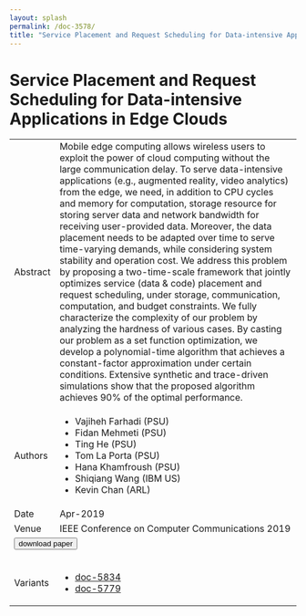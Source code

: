 ```yaml
---
layout: splash
permalink: /doc-3578/
title: "Service Placement and Request Scheduling for Data-intensive Applications in Edge Clouds"
---
```


# Service Placement and Request Scheduling for Data-intensive Applications in Edge Clouds

<table>
    <tbody>
    <tr>
        <td>Abstract</td>
        <td>Mobile edge computing allows wireless users to exploit the power of cloud computing without the large communication delay. To serve data-intensive applications (e.g., augmented reality, video analytics) from the edge, we need, in addition to CPU cycles and memory for computation, storage resource for storing server data and network bandwidth for receiving user-provided data. Moreover, the data placement needs to be adapted over time to serve time-varying demands, while considering system stability and operation cost. We address this problem by proposing a two-time-scale framework that jointly optimizes service (data & code) placement and request scheduling, under storage, communication, computation, and budget constraints. We fully characterize the complexity of our problem by analyzing the hardness of various cases. By casting our problem as a set function optimization, we develop a polynomial-time algorithm that achieves a constant-factor approximation under certain conditions. Extensive synthetic and trace-driven simulations show that the proposed algorithm achieves 90% of the optimal performance.</td>
    </tr>
    <tr>
        <td>Authors</td>
        <td>
            <ul>
                <li>Vajiheh Farhadi (PSU)</li>
                <li>Fidan Mehmeti (PSU)</li>
                <li>Ting He (PSU)</li>
                <li>Tom La Porta (PSU)</li>
                <li>Hana Khamfroush (PSU)</li>
                <li>Shiqiang Wang (IBM US)</li>
                <li>Kevin Chan (ARL)</li>
            </ul>
        </td>
    </tr>
    <tr>
        <td>Date</td>
        <td>Apr-2019</td>
    </tr>
    <tr>
        <td>Venue</td>
        <td>IEEE Conference on Computer Communications 2019</td>
    </tr>
        <tr>
            <td colspan="2">
                <form method="get" action="https://dais-ita.org/sites/default/files/VF_INFOCOM2019.pdf">
                    <button type="submit">download paper</button>
                </form>
            </td>
        </tr>
        <tr>
            <td>Variants</td>
            <td>
                <ul>
                    <li><a href="\doc-5834\">doc-5834</a></li>
                    <li><a href="\doc-5779\">doc-5779</a></li>
                </ul>
            </td>
        </tr>
    </tbody>
</table>
